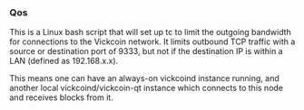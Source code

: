 ### Qos ###

This is a Linux bash script that will set up tc to limit the outgoing bandwidth for connections to the Vickcoin network. It limits outbound TCP traffic with a source or destination port of 9333, but not if the destination IP is within a LAN (defined as 192.168.x.x).

This means one can have an always-on vickcoind instance running, and another local vickcoind/vickcoin-qt instance which connects to this node and receives blocks from it.
